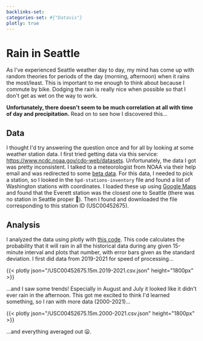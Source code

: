 ```yaml
---
backlinks-set: 
categories-set: #{"Datavis"}
plotly: true
---
```


# Rain in Seattle

As I've experienced Seattle weather day to day, my mind has come up with random
theories for periods of the day (morning, afternoon) when it rains the
most/least. This is important to me enough to think about because I commute by
bike. Dodging the rain is really nice when possible so that I don't get as wet
on the way to work.

**Unfortunately, there doesn't seem to be much correlation at all with time of
day and precipitation.** Read on to see how I discovered this...

## Data

I thought I'd try answering the question once and for all by looking at some
weather station data.  I first tried getting data via this service:
https://www.ncdc.noaa.gov/cdo-web/datasets.  Unfortunately, the data I got was
pretty inconsistent. I talked to a meteorologist from NOAA via their help email
and was redirected to some [beta
data](https://www1.ncdc.noaa.gov/pub/data/hpd/auto/v2/beta/15min/). For this
data, I needed to pick a station, so I looked in the `hpd-stations-inventory`
file and found a list of Washington stations with coordinates. I loaded these
up using [Google Maps](https://webapps.stackexchange.com/a/102780) and found
that the Everett station was the closest one to Seattle (there was no station
in Seattle proper 🙁). Then I found and downloaded the file corresponding to
this station ID (USC00452675).

## Analysis

I analyzed the data using plotly with [this
code](https://github.com/kovasap/weather-data). This code calculates the
probability that it will rain in all the historical data during any given
15-minute interval and plots that number, with error bars given as the standard
deviation.  I first did data from 2019-2021 for speed of processing...

{{< plotly json="/USC00452675.15m.2019-2021.csv.json" height="1800px" >}}

...and I saw some trends! Especially in August and July it looked like it
didn't ever rain in the afternoon. This got me excited to think I'd learned
something, so I ran with more data (2000-2021)...

{{< plotly json="/USC00452675.15m.2000-2021.csv.json" height="1800px" >}}

...and everything averaged out 😦.